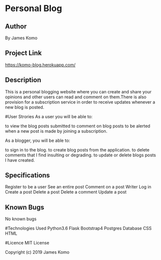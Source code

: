 # Personal Blog

## Author
By James Komo 

## Project Link
https://komo-blog.herokuapp.com/

## Description
This is a personal blogging website where you can create and share your opinions and other users can read and comment on them.There is also provision for a subscription service in order to receive updates whenever a new blog is posted.

#User Strories
As a user you will be able to:

to view the blog posts submitted
to comment on blog posts
to be alerted when a new post is made by joining a subscription.

As a blogger, you will be able to:

to sign in to the blog.
to create blog posts from the application.
to delete comments that I find insulting or degrading.
to update or delete blogs posts I have created.

## Specifications
Register to be a user
See an entire post
Comment on a post
Writer Log in
Create a post
Delete a post
Delete a comment
Update a post

## Known Bugs
No known bugs

#Technologies Used
Python3.6
Flask
Bootstrap4
Postgres Database
CSS
HTML


#Licence
MIT License

Copyright (c) 2019 James Komo